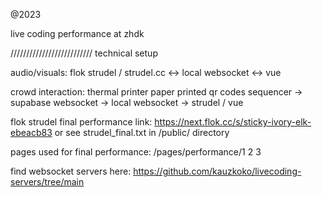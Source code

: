 @2023

live coding performance at zhdk

////////////////////////// technical setup

audio/visuals: flok strudel / strudel.cc <-> local websocket <-> vue

crowd interaction: thermal printer paper printed qr codes sequencer -> supabase websocket -> local websocket -> strudel / vue

flok strudel final performance link: https://next.flok.cc/s/sticky-ivory-elk-ebeacb83 or see strudel_final.txt in /public/ directory

pages used for final performance: /pages/performance/1 2 3

find websocket servers here: https://github.com/kauzkoko/livecoding-servers/tree/main
